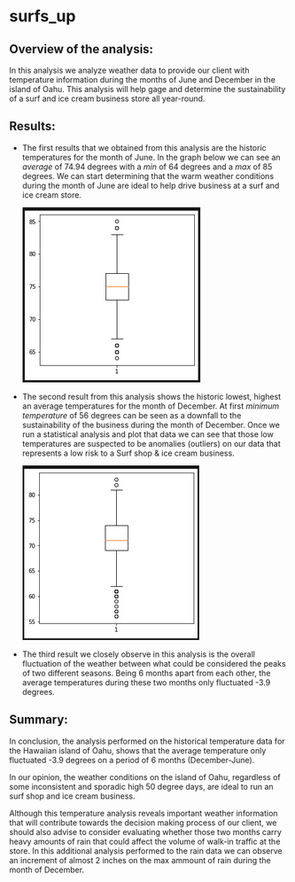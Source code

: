 # surfs_up

## Overview of the analysis: 

In this analysis we analyze weather data to provide our client with temperature information during the months of June and December in the island of Oahu. This analysis will help gage and determine the sustainability of a surf and ice cream business store all year-round.  

## Results: 

* The first results that we obtained from this analysis are the historic temperatures for the month of June. In the graph below we can see an *average* of 74.94 degrees with a *min* of 64 degrees and a *max* of 85 degrees. We can start determining that the warm weather conditions during the month of June are ideal to help drive business at a surf and ice cream store.

  ![image](https://github.com/ejyongc/surfs_up/blob/main/Screenshots/June%20Boxplot.png)

* The second result from this analysis shows the historic lowest, highest an average temperatures for the month of December. At first *minimum temperature* of 56 degrees can be seen as a downfall to the sustainability of the business during the month of December. Once we run a statistical analysis and plot that data we can see that those low temperatures are suspected to be anomalies (outliers) on our data that represents a low risk to a Surf shop & ice cream business. 

  ![image](https://github.com/ejyongc/surfs_up/blob/main/Screenshots/December%20Boxplot.png)

* The third result we closely observe in this analysis is the overall fluctuation of the weather between what could be considered the peaks of two different seasons. Being 6 months apart from each other, the average temperatures during these two months only fluctuated -3.9 degrees. 

## Summary: 

In conclusion, the analysis performed on the historical temperature data for the Hawaiian island of Oahu, shows that the average temperature only fluctuated -3.9 degrees on a period of 6 months (December-June). 

In our opinion, the weather conditions on the island of Oahu, regardless of some inconsistent and sporadic high 50 degree days, are ideal to run an surf shop and ice cream business. 

Although this temperature analysis reveals important weather information that will contribute towards the decision making process of our client,  we should also advise to consider evaluating whether those two months carry heavy amounts of rain that could affect the volume of walk-in traffic at the store. In this additional analysis performed to the rain data we can observe an increment of almost 2 inches on the max ammount of rain during the month of December. 

